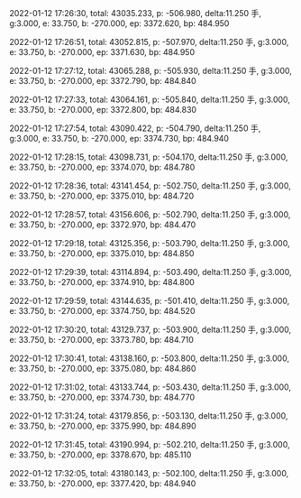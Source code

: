 2022-01-12 17:26:30, total: 43035.233, p: -506.980, delta:11.250 手, g:3.000, e: 33.750, b: -270.000, ep: 3372.620, bp: 484.950

2022-01-12 17:26:51, total: 43052.815, p: -507.970, delta:11.250 手, g:3.000, e: 33.750, b: -270.000, ep: 3371.630, bp: 484.950

2022-01-12 17:27:12, total: 43065.288, p: -505.930, delta:11.250 手, g:3.000, e: 33.750, b: -270.000, ep: 3372.790, bp: 484.840

2022-01-12 17:27:33, total: 43064.161, p: -505.840, delta:11.250 手, g:3.000, e: 33.750, b: -270.000, ep: 3372.800, bp: 484.830

2022-01-12 17:27:54, total: 43090.422, p: -504.790, delta:11.250 手, g:3.000, e: 33.750, b: -270.000, ep: 3374.730, bp: 484.940

2022-01-12 17:28:15, total: 43098.731, p: -504.170, delta:11.250 手, g:3.000, e: 33.750, b: -270.000, ep: 3374.070, bp: 484.780

2022-01-12 17:28:36, total: 43141.454, p: -502.750, delta:11.250 手, g:3.000, e: 33.750, b: -270.000, ep: 3375.010, bp: 484.720

2022-01-12 17:28:57, total: 43156.606, p: -502.790, delta:11.250 手, g:3.000, e: 33.750, b: -270.000, ep: 3372.970, bp: 484.470

2022-01-12 17:29:18, total: 43125.356, p: -503.790, delta:11.250 手, g:3.000, e: 33.750, b: -270.000, ep: 3375.010, bp: 484.850

2022-01-12 17:29:39, total: 43114.894, p: -503.490, delta:11.250 手, g:3.000, e: 33.750, b: -270.000, ep: 3374.910, bp: 484.800

2022-01-12 17:29:59, total: 43144.635, p: -501.410, delta:11.250 手, g:3.000, e: 33.750, b: -270.000, ep: 3374.750, bp: 484.520

2022-01-12 17:30:20, total: 43129.737, p: -503.900, delta:11.250 手, g:3.000, e: 33.750, b: -270.000, ep: 3373.780, bp: 484.710

2022-01-12 17:30:41, total: 43138.160, p: -503.800, delta:11.250 手, g:3.000, e: 33.750, b: -270.000, ep: 3375.080, bp: 484.860

2022-01-12 17:31:02, total: 43133.744, p: -503.430, delta:11.250 手, g:3.000, e: 33.750, b: -270.000, ep: 3374.730, bp: 484.770

2022-01-12 17:31:24, total: 43179.856, p: -503.130, delta:11.250 手, g:3.000, e: 33.750, b: -270.000, ep: 3375.990, bp: 484.890

2022-01-12 17:31:45, total: 43190.994, p: -502.210, delta:11.250 手, g:3.000, e: 33.750, b: -270.000, ep: 3378.670, bp: 485.110

2022-01-12 17:32:05, total: 43180.143, p: -502.100, delta:11.250 手, g:3.000, e: 33.750, b: -270.000, ep: 3377.420, bp: 484.940